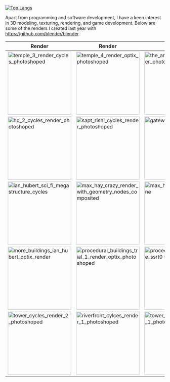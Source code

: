 <!-- ### Hi there 👋
 -->
<!--
**adityapandeyz/adityapandeyz** is a ✨ _special_ ✨ repository because its `README.md` (this file) appears on your GitHub profile.

Here are some ideas to get you started:

- 🔭 I’m currently working on ...
- 🌱 I’m currently learning ...
- 👯 I’m looking to collaborate on ...
- 🤔 I’m looking for help with ...
- 💬 Ask me about ...
- 📫 How to reach me: ...
- 😄 Pronouns: ...
- ⚡ Fun fact: ...
-->
<!-- ![header](https://capsule-render.vercel.app/api?type=rect&height=200&text=Hello!&fontAlign=70&stroke=00FF00&strokeWidth=3)
 -->
<!--  <p align="center">
  <img src="https://capsule-render.vercel.app/api?type=waving&color=gradient&text=Hello!&height=100&section=header"/>
</p> -->

<!-- <h2><img src="https://emojis.slackmojis.com/emojis/images/1531849430/4246/blob-sunglasses.gif?1531849430" width="30"/> नमस्ते (Namaste)🙏🏻, I'm Aditya Pandey! <img src="https://media.giphy.com/media/12oufCB0MyZ1Go/giphy.gif" width="50"></h2>
<img align='right' src="https://media.giphy.com/media/M9gbBd9nbDrOTu1Mqx/giphy.gif" width="230">
<p><em>Flutter Developer x College Student</a><img src="https://media.giphy.com/media/WUlplcMpOCEmTGBtBW/giphy.gif" width="30"> 
</em></p> -->


<!-- <p align="center">
  <img src= "https://i.giphy.com/media/q217GUnfKAmJlFcjBX/giphy.webp">
</p> -->

<!--- <p align="center">
  <img src= "https://user-images.githubusercontent.com/40023090/213973633-0cb98ab1-4d5e-4a28-a053-c3271fdba4a4.gif"/>
</p> -->

<!-- ![Snake animation](https://github.com/thepiyushmalhotra/thepiyushmalhotra/blob/output/github-contribution-grid-snake.svg) -->
  
<!-- <p align="center">
  <img src="https://capsule-render.vercel.app/api?type=waving&color=gradient&height=100&section=footer"/>
</p>-->

<!-- <p align="center">
  <img src="https://capsule-render.vercel.app/api?text=Hey Everyone!🕹️&animation=fadeIn&type=waving&color=gradient&height=100"/>
</p> -->

<!-- [![Aditya's GitHub stats](https://github-readme-stats.vercel.app/api?username=adityapandeyz)](https://github.com/anuraghazra/github-readme-stats)
 -->
<!-- ![Snake animation](https://github.com/thepiyushmalhotra/thepiyushmalhotra/blob/output/github-contribution-grid-snake.svg) -->

[![Top Langs](https://github-readme-stats.vercel.app/api/top-langs/?username=adityapandeyz&layout=compact&theme=vision-friendly-dark)](https://github.com/anuraghazra/github-readme-stats)

Apart from programming and software development, I have a keen interest in 3D modeling, texturing, rendering, and game development. Below are some of the renders I created last year with https://github.com/blender/blender.

| Render | Render | Render |
| ------ | ------ | ------ |
| <img src="https://github.com/user-attachments/assets/41f015b1-922b-49db-9448-d6e1152d1a27" alt="temple_3_render_cycles_photoshoped" width="200"/> | <img src="https://github.com/user-attachments/assets/be5bd668-488c-4e7e-b0e6-4f8902bc3a62" alt="temple_4_render_optix_photoshoped" width="200"/> | <img src="https://github.com/user-attachments/assets/eee7b7ee-94ec-478e-a54f-508cdfe8c8f2" alt="the_arena_cycles_render_photoshoped" width="200"/> |
| <img src="https://github.com/user-attachments/assets/ac873c9d-2ba4-485a-9449-1b97c78f4f20" alt="hq_2_cycles_render_photoshoped" width="200"/> | <img src="https://github.com/user-attachments/assets/3e885e6b-ae1a-404e-aecd-27d87464e29c" alt="sapt_rishi_cycles_render_photoshoped" width="200"/> | <img src="https://github.com/user-attachments/assets/667c040e-d284-4d6c-a41f-57f6bd952de7" alt="gateway_to_shangrila_1" width="200"/> |
| <img src="https://github.com/user-attachments/assets/7dd257f2-3ac7-472d-b31c-8d4625998dd3" alt="ian_hubert_sci_fi_megastructure_cycles" width="200"/> | <img src="https://github.com/user-attachments/assets/9395f6ae-a3bf-4ef9-bd4b-439b70c4180b" alt="max_hay_crazy_render_with_geometry_nodes_composited" width="200"/> | <img src="https://github.com/user-attachments/assets/8977b626-77d7-40a5-b5c6-a392dc5c693f" alt="max_hay_industrial_scene" width="200"/> |
| <img src="https://github.com/user-attachments/assets/995dcc3e-2fc5-47b2-a88a-387516d89383" alt="more_buildings_ian_hubert_optix_render" width="200"/> | <img src="https://github.com/user-attachments/assets/965a5adb-6894-483b-87e9-4b1b51a1965d" alt="procedural_buildings_trial_1_render_optix_photoshoped" width="200"/> | <img src="https://github.com/user-attachments/assets/fdbe0c9d-7b81-4c37-8eee-4fcdd21fb9c3" alt="procedural_planet_eevee_ssrt0 5" width="200"/> |
| <img src="https://github.com/user-attachments/assets/40c5f712-ae05-4369-9f9c-d8311f8d4905" alt="tower_cycles_render_2_photoshoped" width="200"/> | <img src="https://github.com/user-attachments/assets/391dcfab-6d0a-41eb-a2dd-237da1ca42f4" alt="riverfront_cylces_render_1_photoshoped" width="200"/> | <img src="https://github.com/user-attachments/assets/70b18810-9217-4be0-aa01-1b5ffbe443f5" alt="tower_2_cycles_render_1_photoshoped" width="200"/> |
